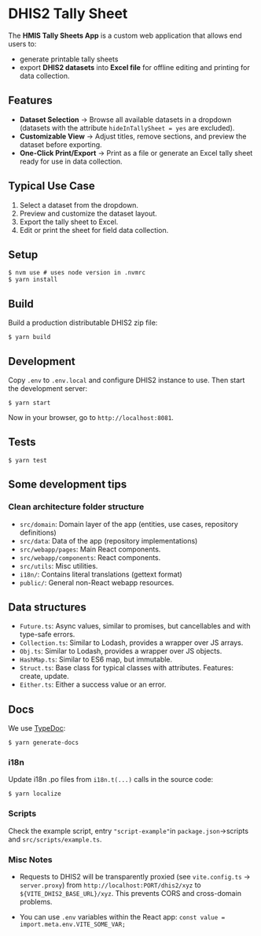 # DHIS2 Tally Sheet

The **HMIS Tally Sheets App** is a custom web application that allows end users to:
- generate printable tally sheets 
- export **DHIS2 datasets** into **Excel file** for offline editing and printing for data collection.

## Features
- **Dataset Selection** → Browse all available datasets in a dropdown (datasets with the attribute `hideInTallySheet = yes` are excluded).
- **Customizable View** → Adjust titles, remove sections, and preview the dataset before exporting.
- **One-Click Print/Export** → Print as a file or generate an Excel tally sheet ready for use in data collection.

## Typical Use Case
1. Select a dataset from the dropdown.
2. Preview and customize the dataset layout.
3. Export the tally sheet to Excel.
4. Edit or print the sheet for field data collection.


## Setup

```shell
$ nvm use # uses node version in .nvmrc
$ yarn install
```

## Build

Build a production distributable DHIS2 zip file:

```shell
$ yarn build
```

## Development

Copy `.env` to `.env.local` and configure DHIS2 instance to use. Then start the development server:

```shell
$ yarn start
```

Now in your browser, go to `http://localhost:8081`.

## Tests

```shell
$ yarn test
```

## Some development tips

### Clean architecture folder structure

-   `src/domain`: Domain layer of the app (entities, use cases, repository definitions)
-   `src/data`: Data of the app (repository implementations)
-   `src/webapp/pages`: Main React components.
-   `src/webapp/components`: React components.
-   `src/utils`: Misc utilities.
-   `i18n/`: Contains literal translations (gettext format)
-   `public/`: General non-React webapp resources.

## Data structures

-   `Future.ts`: Async values, similar to promises, but cancellables and with type-safe errors.
-   `Collection.ts`: Similar to Lodash, provides a wrapper over JS arrays.
-   `Obj.ts`: Similar to Lodash, provides a wrapper over JS objects.
-   `HashMap.ts`: Similar to ES6 map, but immutable.
-   `Struct.ts`: Base class for typical classes with attributes. Features: create, update.
-   `Either.ts`: Either a success value or an error.

## Docs

We use [TypeDoc](https://typedoc.org/example/):

```shell
$ yarn generate-docs
```

### i18n

Update i18n .po files from `i18n.t(...)` calls in the source code:

```shell
$ yarn localize
```

### Scripts

Check the example script, entry `"script-example"`in `package.json`->scripts and `src/scripts/example.ts`.

### Misc Notes

-   Requests to DHIS2 will be transparently proxied (see `vite.config.ts` -> `server.proxy`) from `http://localhost:PORT/dhis2/xyz` to `${VITE_DHIS2_BASE_URL}/xyz`. This prevents CORS and cross-domain problems.

-   You can use `.env` variables within the React app: `const value = import.meta.env.VITE_SOME_VAR;`
